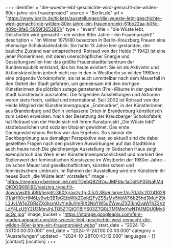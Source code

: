 +++
identifier = "die-wueste-lebt-geschichte-wird-gemacht-die-wilden-80er-jahre-ein-frauenprojekt"
source = "Berlin.de"
url = "https://www.berlin.de/tickets/ausstellungen/die-wueste-lebt-geschichte-wird-gemacht-die-wilden-80er-jahre-ein-frauenprojekt-61bb22aa-b05c-409c-8fa6-5959f3653851/"
type = "event"
title = "die Wüste lebt. Geschichte wird gemacht – die wilden 80er Jahre – ein Frauenprojekt!"
description = "Im Winter 1979/80 besetzten in Berlin-Kreuzberg Frauen eine ehemalige Schokoladenfabrik. Sie hatte 13 Jahre leer gestanden, der bauliche Zustand war entsprechend. Rotraud von der Heide (* 1942) ist eine jener Pionierinnen, mit deren unerschöpflicher Energie und Gestaltungswillen hier das größte Frauenstadtteilzentrum der Bundesrepublik entstand, das bis heute existiert. Sie ist als Aktivistin und Aktionskünstlerin jedoch nicht nur in den in Westberlin so wilden 1980ern eine prägende Vorkämpferin, sie ist auch unmittelbar nach dem Mauerfall in den Ostteil der Stadt gefahren, um gemeinsam mit den dortigen Künstlerinnen die plötzlich zutage getretenen (Frei-)Räume in der geeinten Stadt künstlerisch auszuloten. Die folgenden Ausstellungen und Aktionen waren stets frech, radikal und international. Seit 2002 ist Rotraud von der Heide Mitglied der Künstlerinnengruppe „Endmoräne“, in der Künstlerinnen aus Brandenburg und Berlin verlassene Orten in Brandenburg künstlerisch zum Leben erwecken. Nach der Besetzung der Kreuzberger Schokofabrik hat Rotraud von der Heide sich mit ihrem Kunstprojekt „Die Wüste lebt“ städtebaulichen und sozialen Utopien gewidmet. Das erste Dachgewächshaus Berlins war das Ergebnis. So visionär die Dachbegrünung aus damaliger Perspektive war, so aktuell sind die dabei gestellten Fragen nach den positiven Auswirkungen auf das Stadtklima auch heute noch.Die gleichnamige Ausstellung im Gotischen Haus zeigt exemplarisch das Werk einer Künstlerinnenpersönlichkeit und markiert den Stellenwert der feministischen Kunstszene im Westberlin der 1980er Jahre – zwischen Mauer und gesellschaftlichem, künstlerischem und feministischem Umbruch. Im Rahmen der Ausstellung wird die Künstlerin ihr neues Buch „die Wüste lebt“ vorstellen."
image = "https://imgproxy.berlinonline.net/TOebQBZB2vJJMFbbr1aDblNP05NaFMdOKOOSK6jII9E/resizing_type:fill-down/width:480/height:360/gravity:fp:0.5:0.38/enlarge:1/q:70/cb:2024102801/aHR0cHM6Ly9wb3B1bGEtbWlkZGxld2FyZS5zMy5hbWF6b25hd3MuY29tL2JvLW1pZGRsZXdhcmUvYm8uYmRlX2NoYW5uZWwuZXZlbnQvaW1hZ2VzLzY4LzU5Y2U3MmJhLTQ5ZTQtOTBlYS03ZTQ0LTM1MmYwNTA1MDU0My5qcGc.jpg"
image_bucket = "https://storage.googleapis.com/fem-readup.appspot.com/die-wueste-lebt-geschichte-wird-gemacht-die-wilden-80er-jahre-ein-frauenprojekt.webp"
start_date = "2024-10-03T00:00:00.000"
end_date = "2024-11-24T00:00:00.000"
category = "Ausstellungen"
updated = "2024-10-28T00:43:12.000"
languages = []
[contact]
[location]
+++